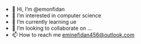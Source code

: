 - 👋 Hi, I’m @emonfidan
- 👀 I’m interested in computer science
- 🌱 I’m currently learning ue
- 💞️ I’m looking to collaborate on ...
- 📫 How to reach me eminefidan456@outlook.com

<!---
emonfidan/emonfidan is a ✨ special ✨ repository because its `README.md` (this file) appears on your GitHub profile.
You can click the Preview link to take a look at your changes.
--->

